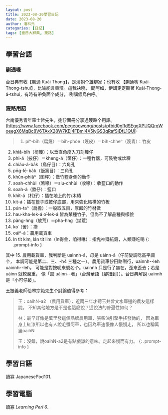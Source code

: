 ```yaml
---
layout: post
title: 2023-08-20學習日記
date: 2023-08-20
author: 潘科元
categories: [日記]
tags: [臺日大辭典, 篾路]
---
```

## 學習台語

### 蒯通喙

台日典有收【蒯通 Kuái Thong】，是漢朝个雄辯家；也有收
【蒯通嘴 Kuái-Thong-tshuì】，比喻能言善辯。這我袂曉，
問阿如，伊講定定聽著 Kuái-Thong-á-tshuì，有時有帶負面个成分，
咧講儂烏白呼。

### 篾路用語

台南優秀青年羅士哲先生，捌佇面冊分享過篾路个用語。  
(https://www.facebook.com/pegeoowong/posts/pfbid0gRdSEggXPUQQrqWoeegX6MqBc8V6TAxX28W7KEj4FBmi4X5iyGS3qRafSiDfL1QUl)

> 1. píⁿ-bi̍h（扁篾）＝bi̍h-phôe（篾皮）＝bi̍h-chheⁿ（篾青）：竹皮
2. khiā-bi̍h（徛篾）：以垂直角度入刀剖篾仔
3. phi-á（披仔）＝kheng-á（筐仔）：一種竹器，可裝物或炊粿
4. chiáu-á-ba̍k（鳥仔目）：六角孔
5. pn̄g-lē-ba̍k（飯篱目）：三角孔
6. khûn-phiâⁿ（囷坪）：做竹籃身側的動作
7. soah-chhùi（煞喙）＝siu-chhùi（收喙）：收籃口的動作
8. soah-á（煞仔）：籃口
9. khi̍t-á（杙仔）：插在地上的竹/木樁
10. kit-á：插在籃子或披仔底部，用來強化結構的竹板
11. pún-taⁿ（扁擔）：一般取五目，厚瓤的竹材做
12. hau-kha-lek-á  o͘-lek-á  皆為某種竹子，但尚不了解品種與樣貌
13. pàng-hng（放荒）＝pha-hng（拋荒）
14. ko͘（罟）：撈
15. oáiⁿ-á：農用載貨車
16. In tit kim, lán tit lim（In得金，咱得啉）：指鬼神賺紙錢，人類賺吃喝
{: .prompt-info }

其中 15. 農用載貨車，我判斷是 uainnh-á，毋是 uáinn-á（仔前變調唸高平調个，
本調可能是第二、三、-h4 三種之一）。農用貨車佇田路咧行，uainnh\--leh uainnh\--leh，
可能是對按呢來號名个。uainnh 只是行了無在，歪來歪去；若是 uáinn 就較嚴重，
像「跤 uáinn\--著」（台灣華語〔腳扭到〕）。台日典解說 uainnh 是「小可仔跛」。

王振義老師佮林宗範先生个討論值得參考：

> 王：oaihN-a2 （農用貨車），近兩三年才聽玉井曾文水庫邊的農友這樣說。
> 不知其他地方是不是也這麼說？這說法的普遍性如何？
> 
> 林：最早好像是萬里發這個品牌農用車，張柴油引擎手搖發動的，
> 因為車身上紅漆所以也有人說毛蟹阿車，也因為車速慢像人慢慢走，
> 所以也稱萬里oaihN
> 
> 王：沒錯，說oaihN-a2是有點戲謔的意味。走起來慢而有力。
{: .prompt-info }

## 學習日語
讀寡 JapanesePod101.

## 學習電腦
讀寡 *Learning Perl 6*.
